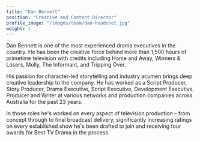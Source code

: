 ```yaml
---
title: "Dan Bennett"
position: "Creative and Content Director"
profile_image: "/images/team/dan-headshot.jpg"
weight: 1
---
```


Dan Bennett is one of the most experienced drama executives in the country. He has been the creative force behind more than 1,500 hours of primetime television with credits including Home and Away, Winners & Losers, Molly, The Informant, and Tripping Over. 

His passion for character-led storytelling and industry acumen brings deep creative leadership to the company.
He has worked as a Script Producer, Story Producer, Drama Executive, Script Executive, Development Executive, Producer and Writer at various networks and production companies across Australia for the past 23 years. 

In those roles he's worked on every aspect of television production – from concept through to final broadcast delivery, significantly increasing ratings on every established show he's been drafted to join and receiving four awards for Best TV Drama in the process.